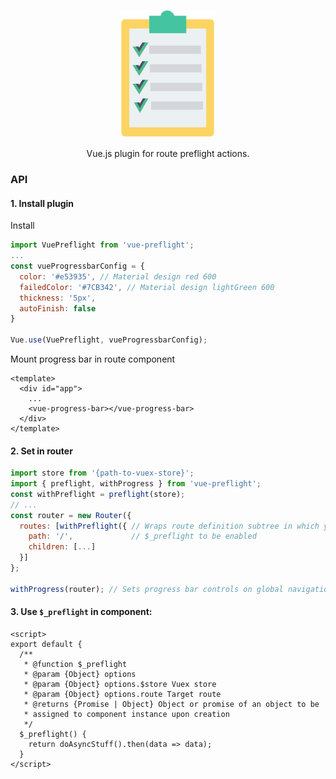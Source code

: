 <p align="center">
  <a href="#">
    <img width="150"src="./docs/logo.svg">
  </a>
</p>

<p align="center">Vue.js plugin for route preflight actions.</p>

### API
#### 1. Install plugin
Install
```js
import VuePreflight from 'vue-preflight';
...
const vueProgressbarConfig = {
  color: '#e53935', // Material design red 600
  failedColor: '#7CB342', // Material design lightGreen 600
  thickness: '5px',
  autoFinish: false
}

Vue.use(VuePreflight, vueProgressbarConfig);
```
Mount progress bar in route component
```vue
<template>
  <div id="app">
    ...
    <vue-progress-bar></vue-progress-bar>
  </div>
</template>
```

#### 2. Set in router
```js
import store from '{path-to-vuex-store}';
import { preflight, withProgress } from 'vue-preflight';
const withPreflight = preflight(store);
// ...
const router = new Router({
  routes: [withPreflight({ // Wraps route definition subtree in which you want
    path: '/',             // $_preflight to be enabled
    children: [...]
  }]
};

withProgress(router); // Sets progress bar controls on global navigation hooks
```
#### 3. Use `$_preflight` in component:
```vue
<script>
export default {
  /**
   * @function $_preflight
   * @param {Object} options
   * @param {Object} options.$store Vuex store
   * @param {Object} options.route Target route
   * @returns {Promise | Object} Object or promise of an object to be
   * assigned to component instance upon creation
   */
  $_preflight() {
    return doAsyncStuff().then(data => data);
  }
</script>
```
